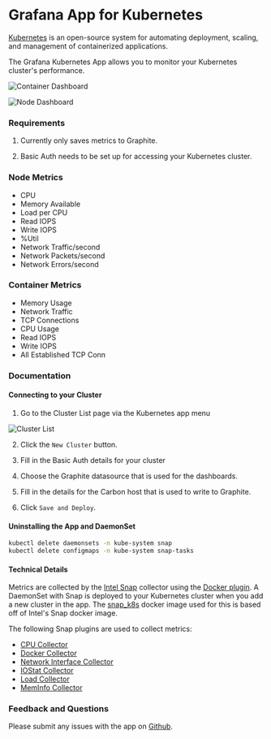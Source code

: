 # Grafana App for Kubernetes

[Kubernetes](http://kubernetes.io/) is an open-source system for automating deployment, scaling, and management of containerized applications.

The Grafana Kubernetes App allows you to monitor your Kubernetes cluster's performance.

![Container Dashboard](https://raw.githubusercontent.com/raintank/kubernetes-app/master/src/img/container-dashboard-screenshot.png)

![Node Dashboard](https://raw.githubusercontent.com/raintank/kubernetes-app/master/src/img/node-dashboard-screenshot.png)

### Requirements

1. Currently only saves metrics to Graphite.

2. Basic Auth needs to be set up for accessing your Kubernetes cluster.

### Node Metrics

- CPU
- Memory Available
- Load per CPU
- Read IOPS
- Write IOPS
- %Util
- Network Traffic/second
- Network Packets/second
- Network Errors/second

### Container Metrics

- Memory Usage
- Network Traffic
- TCP Connections
- CPU Usage
- Read IOPS
- Write IOPS
- All Established TCP Conn

### Documentation

#### Connecting to your Cluster

1. Go to the Cluster List page via the Kubernetes app menu

  ![Cluster List](https://raw.githubusercontent.com/raintank/kubernetes-app/master/src/img/app-menu-screenshot.png)

2. Click the `New Cluster` button.

3. Fill in the Basic Auth details for your cluster

4. Choose the Graphite datasource that is used for the dashboards.

5. Fill in the details for the Carbon host that is used to write to Graphite.

6. Click `Save and Deploy`.

#### Uninstalling the App and DaemonSet

``` bash
kubectl delete daemonsets -n kube-system snap
kubectl delete configmaps -n kube-system snap-tasks
```

#### Technical Details

Metrics are collected by the [Intel Snap](http://snap-telemetry.io/) collector using the [Docker plugin](https://github.com/intelsdi-x/snap-plugin-collector-docker/blob/master/METRICS.md).  A DaemonSet with Snap is deployed to your Kubernetes cluster when you add a new cluster in the app. The [snap_k8s](https://github.com/raintank/snap_k8s) docker image used for this is based off of Intel's Snap docker image.

The following Snap plugins are used to collect metrics:

- [CPU Collector](https://github.com/intelsdi-x/snap-plugin-collector-cpu/blob/master/METRICS.md)
- [Docker Collector](https://github.com/intelsdi-x/snap-plugin-collector-docker/blob/master/METRICS.md)
- [Network Interface Collector](https://github.com/intelsdi-x/snap-plugin-collector-interface/blob/master/METRICS.md)
- [IOStat Collector](https://github.com/intelsdi-x/snap-plugin-collector-iostat)
- [Load Collector](https://github.com/intelsdi-x/snap-plugin-collector-load#collected-metrics)
- [MemInfo Collector](https://github.com/intelsdi-x/snap-plugin-collector-meminfo/blob/master/METRICS.md)

### Feedback and Questions

Please submit any issues with the app on [Github](https://github.com/raintank/kubernetes-app/issues).

